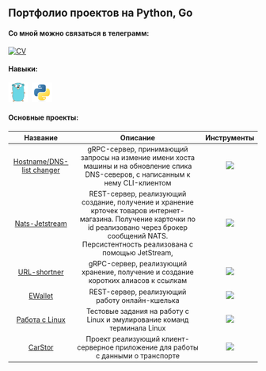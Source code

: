## Портфолио проектов на Python, Go

#### Со мной можно связаться в телеграмм:
<div>
  <a href="https://t.me/KirrGroos">
    <img src="https://img.shields.io/badge/Tg-white?style=for-the-badge&logo=telegram&logoColor=blue" alt="CV"/>
  </a>
</div>

#### Навыки:
<div>
  <img src="https://github.com/devicons/devicon/blob/master/icons/go/go-original.svg" title="GoLang" alt="GoLang" width="40" height="40"/>&nbsp;
  <img src="https://github.com/devicons/devicon/blob/master/icons/python/python-original.svg" title="Python" alt="Python" width="40" height="40"/>&nbsp;
</div>


#### Основные проекты:
| Название | Описание | Инструменты |
| :--------: | :-------: | :-------: |
|[Hostname/DNS-list changer](https://github.com/GrosbergKirr/Server_hostname)|gRPC-сервер, принимающий запросы на измение имени хоста машины и на обновление спика DNS-северов, с написанным к нему CLI-клиентом|<img src="https://img.shields.io/badge/Go-black?style=flat-square&logo=go&logoColor=blue"/>|
|[Nats-Jetstream](https://github.com/GrosbergKirr/Nats-Jetstream)|REST-сервер, реализующий создание, получение и хранение крточек товаров интернет-магазина. Получение карточки по id реализовано через брокер сообщений NATS. Персистентность реализована с помощью JetStream,|<img src="https://img.shields.io/badge/Go-black?style=flat-square&logo=go&logoColor=blue"/>|
|[URL-shortner](https://github.com/GrosbergKirr/url_alias)|gRPC-сервер, реализующий хранение, получение и создание коротких алиасов к ссылкам|<img src="https://img.shields.io/badge/Go-black?style=flat-square&logo=go&logoColor=blue"/>|
|[EWallet](https://github.com/GrosbergKirr/Wallet_intern_Infotecs)|REST-сервер, реализующий работу онлайн-кшелька|<img src="https://img.shields.io/badge/Go-black?style=flat-square&logo=go&logoColor=blue"/>|
|[Работа с Linux](https://github.com/GrosbergKirr/WB_L2)|Тестовые задания на работу с Linux и эмулирование команд терминала Linux|<img src="https://img.shields.io/badge/Go-black?style=flat-square&logo=go&logoColor=blue"/>|
|[CarStor](https://github.com/GrosbergKirr/Eff_Mob_Cars)|Проект реализующий клиент-серверное приложение для работы с данными о транспорте|<img src="https://img.shields.io/badge/Go-black?style=flat-square&logo=go&logoColor=blue"/>|





